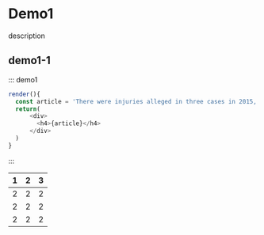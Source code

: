 # Demo1

description

## demo1-1

::: demo1

```js
render(){
  const article = 'There were injuries alleged in three cases in 2015, and a fourth incident in September, according to the safety recall report. After meeting with US regulators in October, the firm decided to issue a voluntary recall.';
  return(
      <div>
        <h4>{article}</h4>
      </div>
  )
}
```
:::

| 1    | 2    | 3    |
| ---- | ---- | ---- |
| 2    | 2    | 2    |
| 2    | 2    | 2    |
| 2    | 2    | 2    |

